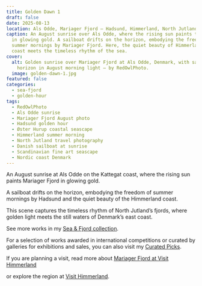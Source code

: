```yaml
---
title: Golden Dawn 1
draft: false
date: 2025-08-13
location: Als Odde, Mariager Fjord – Hadsund, Himmerland, North Jutland, Denmark
caption: An August sunrise over Als Odde, where the rising sun paints the fjord
  in glowing gold. A sailboat drifts on the horizon, embodying the freedom of
  summer mornings by Mariager Fjord. Here, the quiet beauty of Himmerland’s
  coast meets the timeless rhythm of the sea.
cover:
  alt: Golden sunrise over Mariager Fjord at Als Odde, Denmark, with sailboat on
    horizon in August morning light – by RedOwlPhoto.
  image: golden-dawn-1.jpg
featured: false
categories:
  - sea-fjord
  - golden-hour
tags:
  - RedOwlPhoto
  - Als Odde sunrise
  - Mariager Fjord August photo
  - Hadsund golden hour
  - Øster Hurup coastal seascape
  - Himmerland summer morning
  - North Jutland travel photography
  - Danish sailboat at sunrise
  - Scandinavian fine art seascape
  - Nordic coast Denmark
---
```

An August sunrise at Als Odde on the Kattegat coast, where the rising sun paints Mariager Fjord in glowing gold.

A sailboat drifts on the horizon, embodying the freedom of summer mornings by Hadsund and the quiet beauty of the Himmerland coast.

This scene captures the timeless rhythm of North Jutland’s fjords, where golden light meets the still waters of Denmark’s east coast.

See more works in my [Sea & Fjord collection](https://redowlphoto.dk/categories/sea-fjord/?utm_source=chatgpt.com).

For a selection of works awarded in international competitions or curated by galleries for exhibitions and sales, you can also visit my [Curated Picks](https://redowlphoto.dk/categories/curated-picks/?utm_source=chatgpt.com).

If you are planning a visit, read more about [Mariager Fjord at Visit Himmerland](https://www.visithimmerland.dk/himmerland/planlaeg-din-tur/mariager-fjord-gdk1098491?utm_source=chatgpt.com)

or explore the region at [Visit Himmerland](https://www.visithimmerland.dk?utm_source=chatgpt.com).

<!--more-->  
